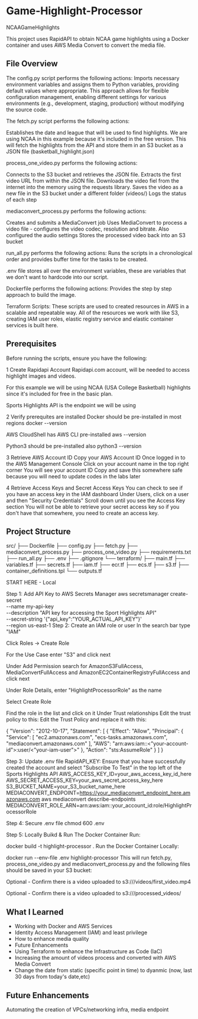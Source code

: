 # Game-Highlight-Processor

NCAAGameHighlights

This project uses RapidAPI to obtain NCAA game highlights using a Docker container and uses AWS Media Convert to convert the media file.

## **File Overview**
The config.py script performs the following actions: Imports necessary environment variables and assigns them to Python variables, providing default values where appropriate. This approach allows for flexible configuration management, enabling different settings for various environments (e.g., development, staging, production) without modifying the source code.

The fetch.py script performs the following actions:

Establishes the date and league that will be used to find highlights. We are using NCAA in this example because it's included in the free version. This will fetch the highlights from the API and store them in an S3 bucket as a JSON file (basketball_highlight.json)

process_one_video.py performs the following actions:

Connects to the S3 bucket and retrieves the JSON file. Extracts the first video URL from within the JSON file. Downloads the video fiel from the internet into the memory using the requests library. Saves the video as a new file in the S3 bucket under a different folder (videos/) Logs the status of each step

mediaconvert_process.py performs the following actions:

Creates and submits a MediaConvert job Uses MediaConvert to process a video file - configures the video codec, resolution and bitrate. Also configured the audio settings Stores the processed video back into an S3 bucket

run_all.py performs the following actions: Runs the scripts in a chronological order and provides buffer time for the tasks to be created.

.env file stores all over the environment variables, these are variables that we don't want to hardcode into our script.

Dockerfile performs the following actions: Provides the step by step approach to build the image.

Terraform Scripts: These scripts are used to created resources in AWS in a scalable and repeatable way. All of the resources we work with like S3, creating IAM user roles, elastic registry service and elastic container services is built here.

## **Prerequisites**
Before running the scripts, ensure you have the following:

1 Create Rapidapi Account
Rapidapi.com account, will be needed to access highlight images and videos.

For this example we will be using NCAA (USA College Basketball) highlights since it's included for free in the basic plan.

Sports Highlights API is the endpoint we will be using

2 Verify prerequites are installed
Docker should be pre-installed in most regions docker --version

AWS CloudShell has AWS CLI pre-installed aws --version

Python3 should be pre-installed also python3 --version

3 Retrieve AWS Account ID
Copy your AWS Account ID Once logged in to the AWS Management Console Click on your account name in the top right corner You will see your account ID Copy and save this somewhere safe because you will need to update codes in the labs later

4 Retrieve Access Keys and Secret Access Keys
You can check to see if you have an access key in the IAM dashboard Under Users, click on a user and then "Security Credentials" Scroll down until you see the Access Key section You will not be able to retrieve your secret access key so if you don't have that somewhere, you need to create an access key.

## **Project Structure**
src/
├── Dockerfile
├── config.py
├── fetch.py
├── mediaconvert_process.py
├── process_one_video.py
├── requirements.txt
├── run_all.py
├── .env
├── .gitignore
└── terraform/
    ├── main.tf
    ├── variables.tf
    ├── secrets.tf
    ├── iam.tf
    ├── ecr.tf
    ├── ecs.tf
    ├── s3.tf
    ├── container_definitions.tpl
    └── outputs.tf

START HERE - Local

Step 1: Add API Key to AWS Secrets Manager
aws secretsmanager create-secret \
    --name my-api-key \
    --description "API key for accessing the Sport Highlights API" \
    --secret-string '{"api_key":"YOUR_ACTUAL_API_KEY"}' \
    --region us-east-1
Step 2: Create an IAM role or user
In the search bar type "IAM"

Click Roles -> Create Role

For the Use Case enter "S3" and click next

Under Add Permission search for AmazonS3FullAccess, MediaConvertFullAccess and AmazonEC2ContainerRegistryFullAccess and click next

Under Role Details, enter "HighlightProcessorRole" as the name

Select Create Role

Find the role in the list and click on it Under Trust relationships Edit the trust policy to this: Edit the Trust Policy and replace it with this:

{
  "Version": "2012-10-17",
  "Statement": [
    {
      "Effect": "Allow",
      "Principal": {
        "Service": [
          "ec2.amazonaws.com",
          "ecs-tasks.amazonaws.com",
          "mediaconvert.amazonaws.com"
        ],
        "AWS": "arn:aws:iam::<"your-account-id">:user/<"your-iam-user">"
      },
      "Action": "sts:AssumeRole"
    }
  ]
}

Step 3: Update .env file
RapidAPI_KEY: Ensure that you have successfully created the account and select "Subscribe To Test" in the top left of the Sports Highlights API
AWS_ACCESS_KEY_ID=your_aws_access_key_id_here
AWS_SECRET_ACCESS_KEY=your_aws_secret_access_key_here
S3_BUCKET_NAME=your_S3_bucket_name_here
MEDIACONVERT_ENDPOINT=https://your_mediaconvert_endpoint_here.amazonaws.com
aws mediaconvert describe-endpoints
MEDIACONVERT_ROLE_ARN=arn:aws:iam::your_account_id:role/HighlightProcessorRole

Step 4: Secure .env file
chmod 600 .env

Step 5: Locally Buikd & Run The Docker Container
Run:

docker build -t highlight-processor .
Run the Docker Container Locally:

docker run --env-file .env highlight-processor
This will run fetch.py, process_one_video.py and mediaconvert_process.py and the following files should be saved in your S3 bucket:

Optional - Confirm there is a video uploaded to s3:///videos/first_video.mp4

Optional - Confirm there is a video uploaded to s3:///processed_videos/

## **What I Learned**

- Working with Docker and AWS Services
- Identity Access Management (IAM) and least privilege
- How to enhance media quality
- Future Enhancements
- Using Terraform to enhance the Infrastructure as Code (IaC)
- Increasing the amount of videos process and converted with AWS Media Convert
- Change the date from static (specific point in time) to dyanmic (now, last 30 days from today's date,etc)


## **Future Enhancements**
Automating the creation of VPCs/networking infra, media endpoint
